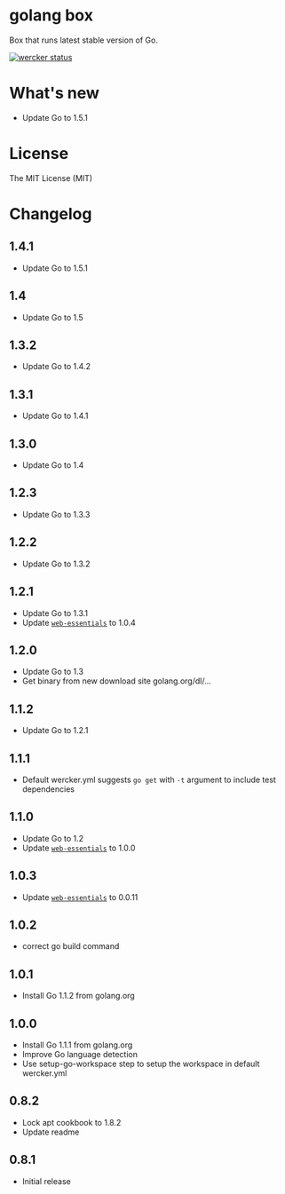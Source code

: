 # golang box

Box that runs latest stable version of Go.

[![wercker status](https://app.wercker.com/status/cb0eb61be1b3e5bb4bc2c475d2c3e7c8/m "wercker status")](https://app.wercker.com/project/bykey/cb0eb61be1b3e5bb4bc2c475d2c3e7c8)

# What's new

- Update Go to 1.5.1

# License

The MIT License (MIT)

# Changelog

## 1.4.1

- Update Go to 1.5.1

## 1.4

- Update Go to 1.5

## 1.3.2

- Update Go to 1.4.2

## 1.3.1

- Update Go to 1.4.1

## 1.3.0

- Update Go to 1.4

## 1.2.3

- Update Go to 1.3.3

## 1.2.2

- Update Go to 1.3.2

## 1.2.1

- Update Go to 1.3.1
- Update [`web-essentials`](https://app.wercker.com/#applications/51ab0c42df8960ba45003fd9/tab/details) to 1.0.4

## 1.2.0

- Update Go to 1.3
- Get binary from new download site golang.org/dl/...

## 1.1.2

- Update Go to 1.2.1

## 1.1.1

- Default wercker.yml suggests `go get` with `-t` argument to include test dependencies

## 1.1.0

- Update Go to 1.2
- Update [`web-essentials`](https://app.wercker.com/#applications/51ab0c42df8960ba45003fd9/tab/details) to 1.0.0

## 1.0.3

- Update [`web-essentials`](https://app.wercker.com/#applications/51ab0c42df8960ba45003fd9/tab/details) to 0.0.11

## 1.0.2

- correct go build command

## 1.0.1

- Install Go 1.1.2 from golang.org

## 1.0.0

- Install Go 1.1.1 from golang.org
- Improve Go language detection
- Use setup-go-workspace step to setup the workspace in default wercker.yml

## 0.8.2

- Lock apt cookbook to 1.8.2
- Update readme

## 0.8.1

- Initial release
